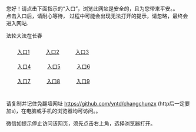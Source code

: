 您好！请点击下面指示的“入口”，浏览此网站是安全的，且为您带来平安。。 <br/>
点击入口后，请耐心等待， 过程中可能会出现无法打开的提示，请忽略，最终会进入网站. </br>

法轮大法在长春<br/>
<div style="padding:10px"><a style="margin:20px" target="_blank" href="https://d1aoq0ilf719bx.cloudfront.net/2Qpsp?xlpxbsgj" id="ccLink1" rel="nofollow">入口1</a> <a target="_blank" style="margin:20px" href="https://d2055ln8e73wis.cloudfront.net/2Qpsp?jwiua" id="ccLink2" rel="nofollow">入口2</a> <a style="margin:20px" target="_blank" href="https://d2u2d5q0qv1at6.cloudfront.net/2Qpsp?qmzzia" id="ccLink3" rel="nofollow">入口3</a></div>

<div style="padding:10px" ><a style="margin:20px" target="_blank" href="https://d1aoq0ilf719bx.cloudfront.net/2Qpsp?xlpxbsgj" id="ccLink4" rel="nofollow">入口4</a> <a style="margin:20px" href="https://d2055ln8e73wis.cloudfront.net/2Qpsp?jwiua" target="_blank" id="ccLink5" rel="nofollow">入口5</a> <a style="margin:20px" href="https://d2u2d5q0qv1at6.cloudfront.net/2Qpsp?qmzzia" target="_blank" id="ccLink6" rel="nofollow">入口6</a></div>

<div style="padding:10px"><a style="margin:20px" target="_blank" href="https://d1aoq0ilf719bx.cloudfront.net/2Qpsp?xlpxbsgj" id="ccLink7" rel="nofollow">入口7</a> <a style="margin:20px" href="https://d2055ln8e73wis.cloudfront.net/2Qpsp?jwiua" target="_blank" id="ccLink8" rel="nofollow">入口8</a> <a style="margin:20px" target="_blank" href="https://d2u2d5q0qv1at6.cloudfront.net/2Qpsp?qmzzia" id="ccLink9" rel="nofollow">入口9</a></div>

<br/>



请复制并记住免翻墙网址 https://github.com/yntd/changchunzx (http后一定要加s)，在电脑或手机的浏览器均可访问。。<br/>

微信如提示停止访问该网页，须先点击右上角，选择浏览器打开。
